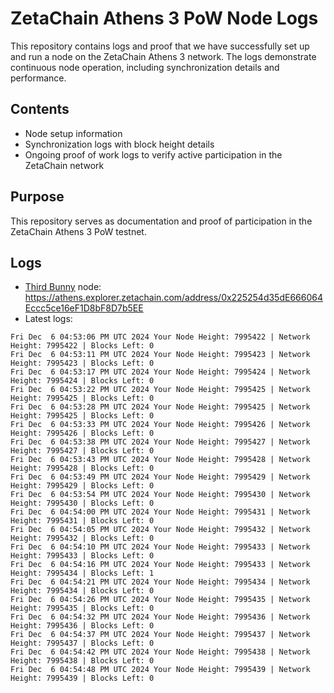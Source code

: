 # ZetaChain Athens 3 PoW Node Logs
This repository contains logs and proof that we have successfully set up and run a node on the ZetaChain Athens 3 network. The logs demonstrate continuous node operation, including synchronization details and performance.

## Contents
- Node setup information
- Synchronization logs with block height details
- Ongoing proof of work logs to verify active participation in the ZetaChain network

## Purpose
This repository serves as documentation and proof of participation in the ZetaChain Athens 3 PoW testnet.

## Logs

- [Third Bunny](https://thirdbunny.xyz/) node: https://athens.explorer.zetachain.com/address/0x225254d35dE666064Eccc5ce16eF1D8bF8D7b5EE
- Latest logs:
```
Fri Dec  6 04:53:06 PM UTC 2024 Your Node Height: 7995422 | Network Height: 7995422 | Blocks Left: 0
Fri Dec  6 04:53:11 PM UTC 2024 Your Node Height: 7995423 | Network Height: 7995423 | Blocks Left: 0
Fri Dec  6 04:53:17 PM UTC 2024 Your Node Height: 7995424 | Network Height: 7995424 | Blocks Left: 0
Fri Dec  6 04:53:22 PM UTC 2024 Your Node Height: 7995425 | Network Height: 7995425 | Blocks Left: 0
Fri Dec  6 04:53:28 PM UTC 2024 Your Node Height: 7995425 | Network Height: 7995425 | Blocks Left: 0
Fri Dec  6 04:53:33 PM UTC 2024 Your Node Height: 7995426 | Network Height: 7995426 | Blocks Left: 0
Fri Dec  6 04:53:38 PM UTC 2024 Your Node Height: 7995427 | Network Height: 7995427 | Blocks Left: 0
Fri Dec  6 04:53:43 PM UTC 2024 Your Node Height: 7995428 | Network Height: 7995428 | Blocks Left: 0
Fri Dec  6 04:53:49 PM UTC 2024 Your Node Height: 7995429 | Network Height: 7995429 | Blocks Left: 0
Fri Dec  6 04:53:54 PM UTC 2024 Your Node Height: 7995430 | Network Height: 7995430 | Blocks Left: 0
Fri Dec  6 04:54:00 PM UTC 2024 Your Node Height: 7995431 | Network Height: 7995431 | Blocks Left: 0
Fri Dec  6 04:54:05 PM UTC 2024 Your Node Height: 7995432 | Network Height: 7995432 | Blocks Left: 0
Fri Dec  6 04:54:10 PM UTC 2024 Your Node Height: 7995433 | Network Height: 7995433 | Blocks Left: 0
Fri Dec  6 04:54:16 PM UTC 2024 Your Node Height: 7995433 | Network Height: 7995434 | Blocks Left: 1
Fri Dec  6 04:54:21 PM UTC 2024 Your Node Height: 7995434 | Network Height: 7995434 | Blocks Left: 0
Fri Dec  6 04:54:26 PM UTC 2024 Your Node Height: 7995435 | Network Height: 7995435 | Blocks Left: 0
Fri Dec  6 04:54:32 PM UTC 2024 Your Node Height: 7995436 | Network Height: 7995436 | Blocks Left: 0
Fri Dec  6 04:54:37 PM UTC 2024 Your Node Height: 7995437 | Network Height: 7995437 | Blocks Left: 0
Fri Dec  6 04:54:42 PM UTC 2024 Your Node Height: 7995438 | Network Height: 7995438 | Blocks Left: 0
Fri Dec  6 04:54:48 PM UTC 2024 Your Node Height: 7995439 | Network Height: 7995439 | Blocks Left: 0
```
